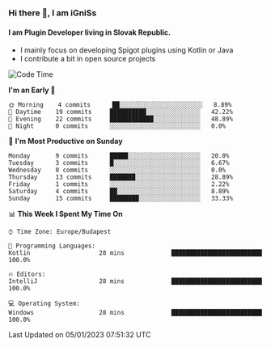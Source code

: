 ### Hi there 👋, I am iGniSs

#### I am Plugin Developer living in Slovak Republic.
- I mainly focus on developing Spigot plugins using Kotlin or Java
- I contribute a bit in open source projects

<!--START_SECTION:waka-->
![Code Time](http://img.shields.io/badge/Code%20Time-998%20hrs%2044%20mins-blue)

**I'm an Early 🐤** 

```text
🌞 Morning    4 commits      ██░░░░░░░░░░░░░░░░░░░░░░░   8.89% 
🌆 Daytime    19 commits     ██████████░░░░░░░░░░░░░░░   42.22% 
🌃 Evening    22 commits     ████████████░░░░░░░░░░░░░   48.89% 
🌙 Night      0 commits      ░░░░░░░░░░░░░░░░░░░░░░░░░   0.0%

```
📅 **I'm Most Productive on Sunday** 

```text
Monday       9 commits      █████░░░░░░░░░░░░░░░░░░░░   20.0% 
Tuesday      3 commits      █░░░░░░░░░░░░░░░░░░░░░░░░   6.67% 
Wednesday    0 commits      ░░░░░░░░░░░░░░░░░░░░░░░░░   0.0% 
Thursday     13 commits     ███████░░░░░░░░░░░░░░░░░░   28.89% 
Friday       1 commits      ░░░░░░░░░░░░░░░░░░░░░░░░░   2.22% 
Saturday     4 commits      ██░░░░░░░░░░░░░░░░░░░░░░░   8.89% 
Sunday       15 commits     ████████░░░░░░░░░░░░░░░░░   33.33%

```


📊 **This Week I Spent My Time On** 

```text
⌚︎ Time Zone: Europe/Budapest

💬 Programming Languages: 
Kotlin                   28 mins             █████████████████████████   100.0%

🔥 Editors: 
IntelliJ                 28 mins             █████████████████████████   100.0%

💻 Operating System: 
Windows                  28 mins             █████████████████████████   100.0%

```


 Last Updated on 05/01/2023 07:51:32 UTC
<!--END_SECTION:waka-->